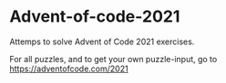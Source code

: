 # Advent-of-code-2021
Attemps to solve Advent of Code 2021 exercises.

For all puzzles, and to get your own puzzle-input, go to
https://adventofcode.com/2021
